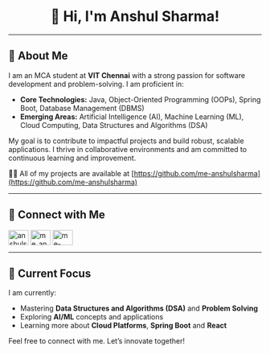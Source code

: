 <h1 align="center">👋 Hi, I'm Anshul Sharma!</h1>

---

## 🚀 About Me
I am an MCA student at **VIT Chennai** with a strong passion for software development and problem-solving. I am proficient in:
- **Core Technologies:** Java, Object-Oriented Programming (OOPs), Spring Boot, Database Management (DBMS)
- **Emerging Areas:** Artificial Intelligence (AI), Machine Learning (ML), Cloud Computing, Data Structures and Algorithms (DSA)
  
My goal is to contribute to impactful projects and build robust, scalable applications. I thrive in collaborative environments and am committed to continuous learning and improvement.

👨‍💻 All of my projects are available at [https://github.com/me-anshulsharma](https://github.com/me-anshulsharma)


--- 


## 🔗 Connect with Me

<p align="left">
<a href="https://www.linkedin.com/in/anshulsharma2001" target="blank"><img align="center" src="https://raw.githubusercontent.com/rahuldkjain/github-profile-readme-generator/master/src/images/icons/Social/linked-in-alt.svg" alt="anshulsharma2001" height="30" width="40"/></a>    
<a href="https://www.geeksforgeeks.org/user/me_anshulsharma/" target="blank"><img align="center" src="https://raw.githubusercontent.com/rahuldkjain/github-profile-readme-generator/master/src/images/icons/Social/geeks-for-geeks.svg" alt="me_anshulsharma" height="30" width="40" /></a>    
<a href="https://leetcode.com/u/me-anshulsharma/" target="blank"><img align="center" src="https://raw.githubusercontent.com/rahuldkjain/github-profile-readme-generator/master/src/images/icons/Social/leet-code.svg" alt="me-anshulsharma" height="30" width="40" /></a>
</p>  


---


## 🌱 Current Focus
I am currently:
- Mastering **Data Structures and Algorithms (DSA)** and **Problem Solving**
- Exploring **AI/ML** concepts and applications
- Learning more about **Cloud Platforms**, **Spring Boot** and **React**


Feel free to connect with me. Let’s innovate together!
